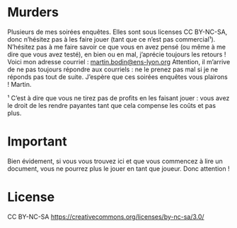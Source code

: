 # Murders
Plusieurs de mes soirées enquêtes.
Elles sont sous licenses CC BY-NC-SA, donc n’hésitez pas à les faire jouer (tant que ce n’est pas commercial¹).
N’hésitez pas à me faire savoir ce que vous en avez pensé (ou même à me dire que vous avez testé), en bien ou en mal, j’aprécie toujours les retours !
Voici mon adresse courriel : martin.bodin@ens-lyon.org
Attention, il m’arrive de ne pas toujours répondre aux courriels : ne le prenez pas mal si je ne réponds pas tout de suite.
J’espère que ces soirées enquêtes vous plairons !
Martin.

¹ C’est à dire que vous ne tirez pas de profits en les faisant jouer : vous avez le droit de les rendre payantes tant que cela compense les coûts et pas plus.

# Important

Bien évidement, si vous vous trouvez ici et que vous commencez à lire un document, vous ne pourrez plus le jouer en tant que joueur.
Donc attention !

# License
CC BY-NC-SA
https://creativecommons.org/licenses/by-nc-sa/3.0/


